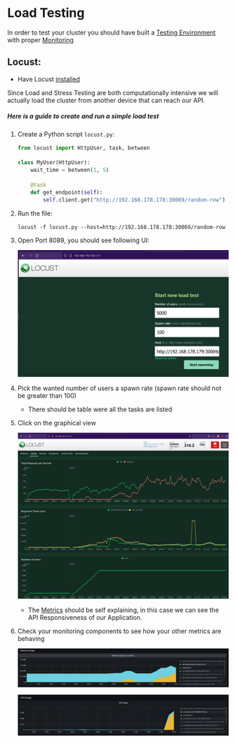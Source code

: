 # Load Testing

In order to test your cluster you should have built a [Testing Environment](..\Testing-Environment\DescriptionOfTheEnvironment.md) with proper [Monitoring](..\Testing-Environment\Monitoring.md) 

## Locust:

- Have Locust [installed](Tools.md) 

Since Load and Stress Testing are both computationally intensive we will actually load the cluster from another device that can reach our API.

##### Here is a guide to create and run a simple load test

1. Create a Python script `locust.py`:

   ```python
   from locust import HttpUser, task, between
   
   class MyUser(HttpUser):
       wait_time = between(1, 5)
   
       @task
       def get_endpoint(self):
           self.client.get("http://192.168.178.178:30069/random-row")
   ```

   

2. Run the file:

   ```
   locust -f locust.py --host=http://192.168.178.178:30069/random-row
   ```



3.  Open Port 8089, you should see following UI:

    ![LocustUI](../Images/LocustUI.png)



4. Pick the wanted number of users a spawn rate (spawn rate should not be greater than 100)

   - There should be table were all the tasks are listed

5. Click on the graphical view

   ![LocustStats](../Images/LocustStats.png)

   - The  [Metrics](..\Research\Metrics.md) should be self explaining, in this case we can see the API Responsiveness of our Application.

6. Check your monitoring components to see how your other metrics are behaving

   ![memoryLocust](../Images/memoryLocust.png)

   ![cpuLocust](../Images/cpuLocust.png)

